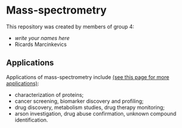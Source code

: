 # Mass-spectrometry
This repository was created by members of group 4:
* *write your names here*
* Ricards Marcinkevics

## Applications
Applications of mass-spectrometry include [(see this page for more applications)](hhttps://www.thermofisher.com/ch/en/home/industrial/mass-spectrometry/mass-spectrometry-learning-center/mass-spectrometry-applications-area.htmlttp://slashdot.org):
* characterization of proteins;
* cancer screening, biomarker discovery and profiling;
* drug discovery, metabolism studies, drug therapy monitoring;
* arson investigation, drug abuse confirmation, unknown compound identification.
